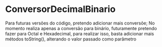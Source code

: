 # ConversorDecimalBinario

Para futuras versões do código, pretendo adicionar mais conversõe;
No momento realiza apenas a conversão para binário, futuramente pretendo fazer para
Octal e Hexadecimal, para realizar isso, basta adicionar mais métodos toString(), alterando o valor passado como parâmetro
